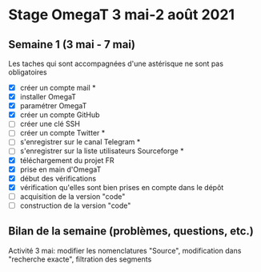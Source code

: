 # Stage OmegaT 3 mai-2 août 2021
## Semaine 1 (3 mai - 7 mai)
Les taches qui sont accompagnées d'une astérisque ne sont pas obligatoires

- [x] créer un compte mail *
- [x] installer OmegaT
- [x] paramétrer OmegaT
- [x] créer un compte GitHub
- [ ] créer une clé SSH
- [ ] créer un compte Twitter *
- [ ] s'enregistrer sur le canal Telegram *
- [ ] s'enregistrer sur la liste utilisateurs Sourceforge *
- [x] téléchargement du projet FR
- [x] prise en main d'OmegaT
- [x] début des vérifications
- [x] vérification qu'elles sont bien prises en compte dans le dépôt
- [ ] acquisition de la version "code"
- [ ] construction de la version "code"

## Bilan de la semaine (problèmes, questions, etc.)
Activité 3 mai: modifier les nomenclatures "Source", modification dans "recherche exacte", filtration des segments
